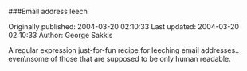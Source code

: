###Email address leech

Originally published: 2004-03-20 02:10:33
Last updated: 2004-03-20 02:10:33
Author: George Sakkis

A regular expression just-for-fun recipe for leeching email addresses.. even\nsome of those that are supposed to be only human readable.